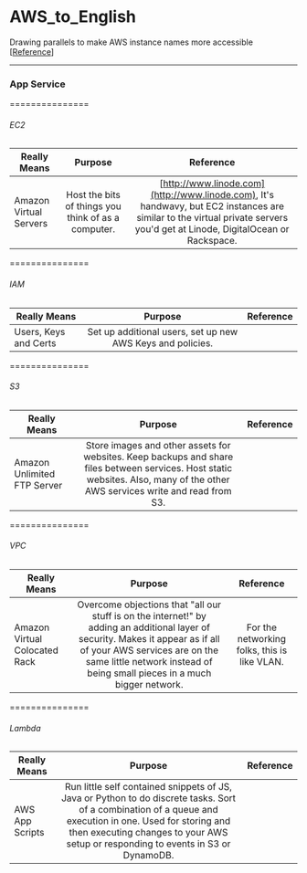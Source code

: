 # AWS_to_English
Drawing parallels to make AWS instance names more accessible [[Reference](https://www.expeditedssl.com/aws-in-plain-english)]
_______________


### App Service
===============
###### EC2
| Really Means        | Purpose           | Reference  |
| ------------- |:-------------:| :-----:|
| Amazon Virtual Servers      | Host the bits of things you think of as a computer.  | [http://www.linode.com](http://www.linode.com), It's handwavy, but EC2 instances are similar to the virtual private servers you'd get at Linode, DigitalOcean or Rackspace. |
===============
###### IAM
| Really Means        | Purpose           | Reference  |
| ------------- |:-------------:| :-----:|
| Users, Keys and Certs     | Set up additional users, set up new AWS Keys and policies.   |   |
===============
###### S3
| Really Means        | Purpose           | Reference  |
| ------------- |:-------------:| :-----:|
| Amazon Unlimited FTP Server     | Store images and other assets for websites. Keep backups and share files between services. Host static websites. Also, many of the other AWS services write and read from S3.    |   |
===============
###### VPC
| Really Means        | Purpose           | Reference  |
| ------------- |:-------------:| :-----:|
| Amazon Virtual Colocated Rack   | Overcome objections that "all our stuff is on the internet!" by adding an additional layer of security. Makes it appear as if all of your AWS services are on the same little network instead of being small pieces in a much bigger network.    |  For the networking folks, this is like VLAN. |
===============
###### Lambda
| Really Means        | Purpose           | Reference  |
| ------------- |:-------------:| :-----:|
| AWS App Scripts     | Run little self contained snippets of JS, Java or Python to do discrete tasks. Sort of a combination of a queue and execution in one. Used for storing and then executing changes to your AWS setup or responding to events in S3 or DynamoDB.    |   |
